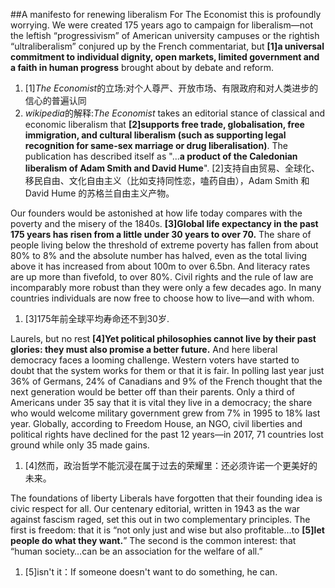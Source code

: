##A manifesto for renewing liberalism
For The Economist this is profoundly worrying. We were created 175 years ago to campaign for liberalism—not the leftish “progressivism” of American university campuses or the rightish “ultraliberalism” conjured up by the French commentariat, but **[1]a universal commitment to individual dignity, open markets, limited government and a faith in human progress** brought about by debate and reform.
1. [1]*The Economist*的立场:对个人尊严、开放市场、有限政府和对人类进步的信心的普遍认同
2. *wikipedia*的解释:*The Economist* takes an editorial stance of classical and economic liberalism that **[2]supports free trade, globalisation, free immigration, and cultural liberalism (such as supporting legal recognition for same-sex marriage or drug liberalisation)**. The publication has described itself as "...**a product of the Caledonian liberalism of Adam Smith and David Hume**".
[2]支持自由贸易、全球化、移民自由、文化自由主义（比如支持同性恋，嗑药自由），Adam Smith 和David Hume 的苏格兰自由主义产物。

Our founders would be astonished at how life today compares with the poverty and the misery of the 1840s. **[3]Global life expectancy in the past 175 years has risen from a little under 30 years to over 70.** The share of people living below the threshold of extreme poverty has fallen from about 80% to 8% and the absolute number has halved, even as the total living above it has increased from about 100m to over 6.5bn. And literacy rates are up more than fivefold, to over 80%. Civil rights and the rule of law are incomparably more robust than they were only a few decades ago. In many countries individuals are now free to choose how to live—and with whom.
1. [3]175年前全球平均寿命还不到30岁.

Laurels, but no rest
**[4]Yet political philosophies cannot live by their past glories: they must also promise a better future.** And here liberal democracy faces a looming challenge. Western voters have started to doubt that the system works for them or that it is fair. In polling last year just 36% of Germans, 24% of Canadians and 9% of the French thought that the next generation would be better off than their parents. Only a third of Americans under 35 say that it is vital they live in a democracy; the share who would welcome military government grew from 7% in 1995 to 18% last year. Globally, according to Freedom House, an NGO, civil liberties and political rights have declined for the past 12 years—in 2017, 71 countries lost ground while only 35 made gains.
1. [4]然而，政治哲学不能沉浸在属于过去的荣耀里：还必须许诺一个更美好的未来。

The foundations of liberty
Liberals have forgotten that their founding idea is civic respect for all. Our centenary editorial, written in 1943 as the war against fascism raged, set this out in two complementary principles. The first is freedom: that it is “not only just and wise but also profitable…to **[5]let people do what they want.**” The second is the common interest: that “human society…can be an association for the welfare of all.”
1. [5]isn't it：If someone doesn't want to do something, he can.
